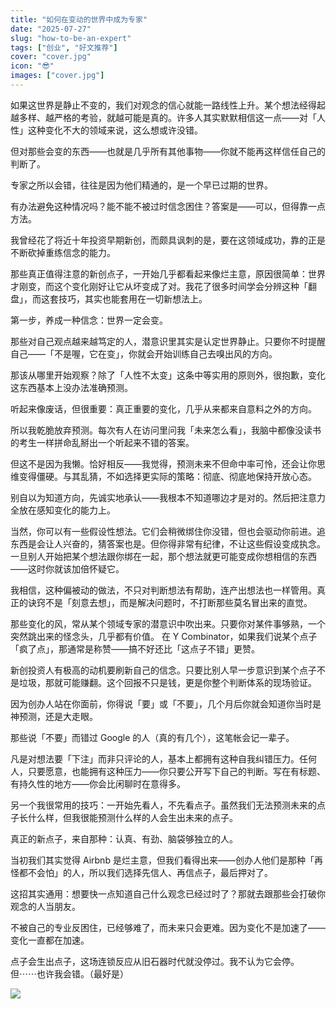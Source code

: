 ```yaml
---
title: "如何在变动的世界中成为专家"
date: "2025-07-27"
slug: "how-to-be-an-expert"
tags: ["创业", "好文推荐"]
cover: "cover.jpg"
icon: "😎"
images: ["cover.jpg"]
---
```

如果这世界是静止不变的，我们对观念的信心就能一路线性上升。某个想法经得起越多样、越严格的考验，就越可能是真的。许多人其实默默相信这一点——对「人性」这种变化不大的领域来说，这么想或许没错。



但对那些会变的东西——也就是几乎所有其他事物——你就不能再这样信任自己的判断了。



专家之所以会错，往往是因为他们精通的，是一个早已过期的世界。



有办法避免这种情况吗？能不能不被过时信念困住？答案是——可以，但得靠一点方法。



我曾经花了将近十年投资早期新创，而颇具讽刺的是，要在这领域成功，靠的正是不断砍掉重练信念的能力。



那些真正值得注意的新创点子，一开始几乎都看起来像烂主意，原因很简单：世界才刚变，而这个变化刚好让它从坏变成了对。我花了很多时间学会分辨这种「翻盘」，而这套技巧，其实也能套用在一切新想法上。



第一步，养成一种信念：世界一定会变。



那些对自己观点越来越笃定的人，潜意识里其实是认定世界静止。只要你不时提醒自己——「不是喔，它在变」，你就会开始训练自己去嗅出风的方向。



那该从哪里开始观察？除了「人性不太变」这条中等实用的原则外，很抱歉，变化这东西基本上没办法准确预测。



听起来像废话，但很重要：真正重要的变化，几乎从来都来自意料之外的方向。



所以我乾脆放弃预测。每次有人在访问里问我「未来怎么看」，我脑中都像没读书的考生一样拼命乱掰出一个听起来不错的答案。



但这不是因为我懒。恰好相反——我觉得，预测未来不但命中率可怜，还会让你思维变得僵硬。与其乱猜，不如选择更实际的策略：彻底、彻底地保持开放心态。



别自以为知道方向，先诚实地承认——我根本不知道哪边才是对的。然后把注意力全放在感知变化的能力上。



当然，你可以有一些假设性想法。它们会稍微绑住你没错，但也会驱动你前进。追东西是会让人兴奋的，猜答案也是。但你得非常有纪律，不让这些假设变成执念。
一旦别人开始把某个想法跟你绑在一起，那个想法就更可能变成你想相信的东西——这时你就该加倍怀疑它。



我相信，这种偏被动的做法，不只对判断想法有帮助，连产出想法也一样管用。真正的诀窍不是「刻意去想」，而是解决问题时，不打断那些莫名冒出来的直觉。



那些变化的风，常从某个领域专家的潜意识中吹出来。只要你对某件事够熟，一个突然跳出来的怪念头，几乎都有价值。
在 Y Combinator，如果我们说某个点子「疯了点」，那通常是称赞——搞不好还比「这点子不错」更赞。



新创投资人有极高的动机要刷新自己的信念。只要比别人早一步意识到某个点子不是垃圾，那就可能赚翻。这个回报不只是钱，更是你整个判断体系的现场验证。



因为创办人站在你面前，你得说「要」或「不要」，几个月后你就会知道你当时是神预测，还是大走眼。



那些说「不要」而错过 Google 的人（真的有几个），这笔帐会记一辈子。



凡是对想法要「下注」而非只评论的人，基本上都拥有这种自我纠错压力。任何人，只要愿意，也能拥有这种压力——你只要公开写下自己的判断。写在有标题、有持久性的地方——你会比闲聊时在意得多。



另一个我很常用的技巧：一开始先看人，不先看点子。虽然我们无法预测未来的点子长什么样，但我很能预测什么样的人会生出未来的点子。



真正的新点子，来自那种：认真、有劲、脑袋够独立的人。



当初我们其实觉得 Airbnb 是烂主意，但我们看得出来——创办人他们是那种「再怪都不会怕」的人，所以我们选择先信人、再信点子，最后押对了。



这招其实通用：想要快一点知道自己什么观念已经过时了？那就去跟那些会打破你观念的人当朋友。



不被自己的专业反困住，已经够难了，而未来只会更难。因为变化不是加速了——变化一直都在加速。



点子会生出点子，这场连锁反应从旧石器时代就没停过。我不认为它会停。
但⋯⋯也许我会错。（最好是）




![](https://prod-files-secure.s3.us-west-2.amazonaws.com/112d0858-5090-4d34-a606-b75eb8d65fd2/46476355-9cf3-4e99-9b7a-3531bc426380/1000202064.png?X-Amz-Algorithm=AWS4-HMAC-SHA256&X-Amz-Content-Sha256=UNSIGNED-PAYLOAD&X-Amz-Credential=ASIAZI2LB466RYCXWOQS%2F20250731%2Fus-west-2%2Fs3%2Faws4_request&X-Amz-Date=20250731T161823Z&X-Amz-Expires=3600&X-Amz-Security-Token=IQoJb3JpZ2luX2VjELD%2F%2F%2F%2F%2F%2F%2F%2F%2F%2FwEaCXVzLXdlc3QtMiJGMEQCIF7y33oNkIA8WZWPlHmMqpONYxO37jMq97lRIPwVhwmsAiBDd%2Fksd8T5TG2gR3CGArLJkZjpMWJ%2BhuYx96q%2B4uZ6DSqIBAjZ%2F%2F%2F%2F%2F%2F%2F%2F%2F%2F8BEAAaDDYzNzQyMzE4MzgwNSIMzX8AL93RzL54VQvVKtwDDiaCO9T6sS0wb5Qrohysp%2BmbFB3BT3t2iYQHQrTwwjyHIMJxgmesP%2FUam1dj6JQjcf2mgNpGnUhGpAUOpHRpSKANyPjmU2haf7r%2Bsn4jOgx%2B1lAg6cLR38WtUVuIlhp9LiYHuYaqfkW1yLKXUosW1hGeewe%2BQjaGW0W9IVy9tPmRN7465fgm93nRsaqyUvU68qzquyb3E1M6qfeSlX7z%2BZpvWxGaGFWPa3JauIRrQi%2BuioSf8XjqTj2jfe0JbMw0Ou0d1J3v%2Bd4PCcR%2FCh5gbKv8PsMlAZ5yy9nSGmRT9escA09lN%2FqMfA5V7PVQpTBj3jdeFPmTRyVa%2BFBvd7lnaBSZlNZqZEWpiSokUlqxkJkrhKiF7vx5a2Km97Mlrsz%2FSuH0PfGDyh46VjwOjQc3JOxi5%2FDZdzTY6nzAiwdM4RAppNKStPTp5t8OIHSD7P0Ac3C3fepr%2B3J7BUNpZu%2FjCJCXYQzbZDcgzCaR8lYtInjjXclMgm%2FkFe2N93K%2FZQBA0tSFzSef9%2F1jfvXl3w1TwkjTx8rInzndt%2BBvvCZIwNLZlxrAmiR8jMZlGv7uf8lSTyh4X4kjXBJ7Nhlyte%2FNutN1MxcpzbYbwK9mWEqDcWIHhl3cFvvNZyot8aUwpJyuxAY6pgFNyY8MxPfggo9EaZfXr6g3vdDKigqYUoItSHqliPJ5pNHfy8%2B6vw1izswsNtt229BUcxEB9FFXjJjpd4uvsCy8nSA90iIyvOf7L8ARvHyOCwSqc1tkhLyYBSEtLEHZLljwUm5jlIEm1IEFrFYU4wGLsD%2B%2FYj4vK5SABMEmnouGRk%2BEHF047xE%2FTlH6TvvMzUfJ5pQnCBhnaBA519%2BFMnJ6P16jjet2&X-Amz-Signature=d3fcc3c1d1e610d355848f3d7ae497382222ed095d9ddff27b2c5ef209d8f4fd&X-Amz-SignedHeaders=host&x-amz-checksum-mode=ENABLED&x-id=GetObject)

